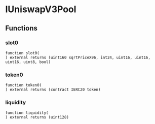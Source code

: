 # IUniswapV3Pool





## Functions
### slot0
```solidity
function slot0(
) external returns (uint160 sqrtPriceX96, int24, uint16, uint16, uint16, uint8, bool)
```




### token0
```solidity
function token0(
) external returns (contract IERC20 token)
```




### liquidity
```solidity
function liquidity(
) external returns (uint128)
```




